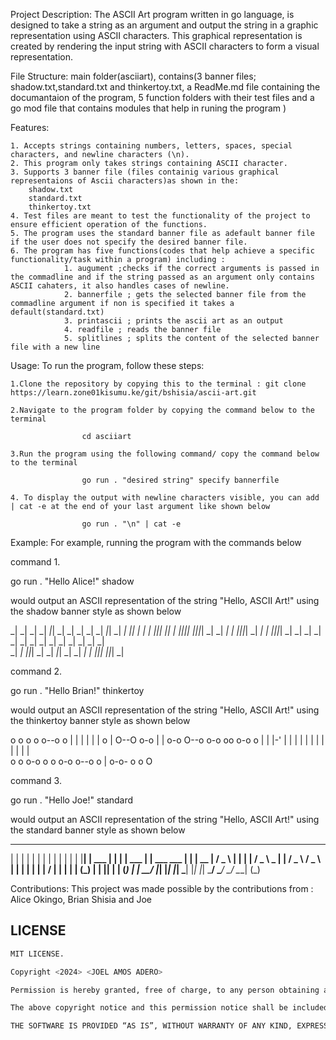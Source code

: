 Project Description:
The ASCII Art program written in go language, is designed to take a string as an argument and output the string in a graphic representation using ASCII characters. This graphical representation is created by rendering the input string with ASCII characters to form a visual representation.

File Structure: main folder(asciiart), contains(3 banner files; shadow.txt,standard.txt and thinkertoy.txt, a ReadMe.md file containing the documantaion of the program, 5 function folders with their test files and a go mod file that contains modules that help in runing the program )

Features:


    1. Accepts strings containing numbers, letters, spaces, special characters, and newline characters (\n).
    2. This program only takes strings containing ASCII character.
    3. Supports 3 banner file (files containig various graphical representaions of Ascii characters)as shown in the:
        shadow.txt
        standard.txt
        thinkertoy.txt
    4. Test files are meant to test the functionality of the project to ensure efficient operation of the functions.
    5. The program uses the standard banner file as adefault banner file if the user does not specify the desired banner file.
    6. The program has five functions(codes that help achieve a specific functionality/task within a program) including : 
                1. augument ;checks if the correct arguments is passed in the commadline and if the string passed as an argument only contains ASCII cahaters, it also handles cases of newline.
                2. bannerfile ; gets the selected banner file from the commadline argument if non is specified it takes a default(standard.txt)
                3. printascii ; prints the ascii art as an output
                4. readfile ; reads the banner file
                5. splitlines ; splits the content of the selected banner file with a new line

Usage:
To run the program, follow these steps:

    1.Clone the repository by copying this to the terminal : git clone https://learn.zone01kisumu.ke/git/bshisia/ascii-art.git

    2.Navigate to the program folder by copying the command below to the terminal 

                    cd asciiart

    3.Run the program using the following command/ copy the command below to the terminal

                    go run . "desired string" specify bannerfile

    4. To display the output with newline characters visible, you can add | cat -e at the end of your last argument like shown below 

                    go run . "\n" | cat -e

Example:
For example, running the program with the commands below

command 1.

go run . "Hello Alice!" shadow

would output an ASCII representation of the string "Hello, ASCII Art!" using the shadow banner style as shown below

                                                                           
_|    _|          _| _|                  _|_|   _| _|                   _| 
_|    _|   _|_|   _| _|   _|_|         _|    _| _|      _|_|_|   _|_|   _| 
_|_|_|_| _|_|_|_| _| _| _|    _|       _|_|_|_| _| _| _|       _|_|_|_| _| 
_|    _| _|       _| _| _|    _|       _|    _| _| _| _|       _|          
_|    _|   _|_|_| _| _|   _|_|         _|    _| _| _|   _|_|_|   _|_|_| _| 
                                                                           

command 2.

go run . "Hello Brian!" thinkertoy

would output an ASCII representation of the string "Hello, ASCII Art!" using the thinkertoy banner style as shown below
                                               
o  o     o o           o--o                  o 
|  |     | |           |   |     o           | 
O--O o-o | | o-o       O--o  o-o    oo  o-o  o 
|  | |-' | | | |       |   | |   | | |  |  |   
o  o o-o o o o-o       o--o  o   | o-o- o  o O 
   
command 3.

go run . "Hello Joe!" standard

would output an ASCII representation of the string "Hello, ASCII Art!" using the standard banner style as shown below

 _    _          _   _                      _                  _  
| |  | |        | | | |                    | |                | | 
| |__| |   ___  | | | |   ___              | |   ___     ___  | | 
|  __  |  / _ \ | | | |  / _ \         _   | |  / _ \   / _ \ | | 
| |  | | |  __/ | | | | | (_) |       | |__| | | (_) | |  __/ |_| 
|_|  |_|  \___| |_| |_|  \___/         \____/   \___/   \___| (_) 
  
Contributions:
This project was made possible by the contributions from :
Alice Okingo, Brian Shisia and Joe

## LICENSE

```bash
MIT LICENSE.

Copyright <2024> <JOEL AMOS ADERO>

Permission is hereby granted, free of charge, to any person obtaining a copy of this software and associated documentation files (the “ASCII_ART”), to deal in the Software without restriction, including without limitation the rights to use, copy, modify, merge, publish, distribute, sublicense, and/or sell copies of the Software, and to permit persons to whom the Software is furnished to do so, subject to the following conditions:

The above copyright notice and this permission notice shall be included in all copies or substantial portions of the Software.

THE SOFTWARE IS PROVIDED “AS IS”, WITHOUT WARRANTY OF ANY KIND, EXPRESS OR IMPLIED, INCLUDING BUT NOT LIMITED TO THE WARRANTIES OF MERCHANTABILITY, FITNESS FOR A PARTICULAR PURPOSE AND NONINFRINGEMENT. IN NO EVENT SHALL THE AUTHORS OR COPYRIGHT HOLDERS BE LIABLE FOR ANY CLAIM, DAMAGES OR OTHER LIABILITY, WHETHER IN AN ACTION OF CONTRACT, TORT OR OTHERWISE, ARISING FROM, OUT OF OR IN CONNECTION WITH THE SOFTWARE OR THE USE OR OTHER DEALINGS IN THE SOFTWARE.
```